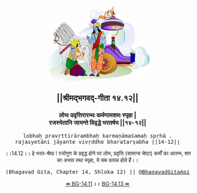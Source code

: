 <center><img src="../../asset/BG.png" alt="#API #bhagavadgitaapi #slok #nodejs #js #api #gitaapi #krishna #hinduism #vedic #ISKCON #shreemadbhagavadgita #technology"/>
<h2>||श्रीमद्‍भगवद्‍-गीता १४.१२||</h2>
<h3>लोभः प्रवृत्तिरारम्भः कर्मणामशमः स्पृहा |<br/>रजस्येतानि जायन्ते विवृद्धे भरतर्षभ ||१४-१२||</h3>
<pre>lobhaḥ pravṛttirārambhaḥ karmaṇāmaśamaḥ spṛhā .<br/>rajasyetāni jāyante vivṛddhe bharatarṣabha ||14-12||</pre>
<p>।।14.12।। हे भरत-श्रेष्ठ ! रजोगुण के प्रवृद्ध होने पर लोभ, प्रवृत्ति (सामान्य चेष्टा) कर्मों का आरम्भ, शम का अभाव तथा स्पृहा, ये सब उत्पन्न होते हैं।।</p>
<pre>(Bhagavad Gita, Chapter 14, Shloka 12) || <a href="https://twitter.com/bhagavadgitaapi">@BhagavadGitaApi</a></pre><a href="../../14/11">⏪  BG-14.11</a><b>        ।।        </b><a href="../../14/13">BG-14.13  ⏩</a></center></center>